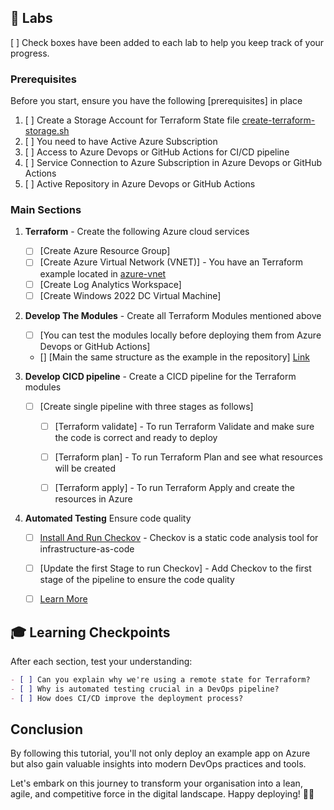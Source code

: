 ## 🧪 Labs

[ ] Check boxes have been added to each lab to help you keep track of your progress.

### Prerequisites

Before you start, ensure you have the following [prerequisites] in place
1. [ ] Create a Storage Account for Terraform State file [create-terraform-storage.sh](./exercice/create-terraform-storage.sh)
2. [ ] You need to have Active Azure Subscription
3. [ ] Access to Azure Devops or GitHub Actions for CI/CD pipeline
4. [ ] Service Connection to Azure Subscription in Azure Devops or GitHub Actions
5. [ ] Active Repository in Azure Devops or GitHub Actions


### Main Sections

1. **Terraform** - Create the following Azure cloud services
    - [ ] [Create Azure Resource Group]
    - [ ] [Create Azure Virtual Network (VNET)] - You have an Terraform example located in [azure-vnet](./exercice/Terraform/vnet/)
    - [ ] [Create Log Analytics Workspace]
    - [ ] [Create Windows 2022 DC Virtual Machine]

2. **Develop The Modules** - Create all Terraform Modules mentioned above
    - [ ] [You can test the modules locally before deploying them from Azure Devops or GitHub Actions]
    - [] [Main the same structure as the example in the repository] [Link](./exercice/Terraform/DevOps_Project/)

2. **Develop CICD pipeline** - Create a CICD pipeline for the Terraform modules
    - [ ] [Create single pipeline with three stages as follows]
        - [ ] [Terraform validate] - To run Terraform Validate and make sure the code is correct and ready to deploy
        - [ ] [Terraform plan] - To run Terraform Plan and see what resources will be created
        - [ ] [Terraform apply] - To run Terraform Apply and create the resources in Azure


4. **Automated Testing** Ensure code quality
    - [ ] [Install And Run Checkov](https://github.com/bridgecrewio/checkov/) - Checkov is a static code analysis tool for infrastructure-as-code
    - [ ] [Update the first Stage to run Checkov] - Add Checkov to the first stage of the pipeline to ensure the code quality
    - [ ] [Learn More](https://medium.com/@williamwarley/ensuring-iac-security-with-checkov-a-practical-integration-guide-for-azure-devops-gitlab-and-cc8bcfa3d3e9)


## 🎓 Learning Checkpoints

After each section, test your understanding:

```markdown
- [ ] Can you explain why we're using a remote state for Terraform?
- [ ] Why is automated testing crucial in a DevOps pipeline?
- [ ] How does CI/CD improve the deployment process?
```

## Conclusion
By following this tutorial, you'll not only deploy an example app on Azure but also gain valuable insights into modern DevOps practices and tools. 

Let's embark on this journey to transform your organisation into a lean, agile, and competitive force in the digital landscape. Happy deploying! 🚀🔧
